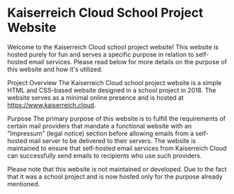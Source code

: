 # Kaiserreich Cloud School Project Website

Welcome to the Kaiserreich Cloud school project website! This website is hosted purely for fun and serves a specific purpose in relation to self-hosted email services. Please read below for more details on the purpose of this website and how it's utilized.

Project Overview
The Kaiserreich Cloud school project website is a simple HTML and CSS-based website designed in a school project in 2018. The website serves as a minimal online presence and is hosted at https://www.kaiserreich.cloud.

Purpose
The primary purpose of this website is to fulfill the requirements of certain mail providers that mandate a functional website with an "Impressum" (legal notice) section before allowing emails from a self-hosted mail server to be delivered to their servers. The website is maintained to ensure that self-hosted email services from Kaiserreich Cloud can successfully send emails to recipients who use such providers.


Please note that this website is not maintained or developed. Due to the fact that it was a school project and is now hosted only for the purpose already mentioned.
